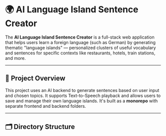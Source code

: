 # 🌍 AI Language Island Sentence Creator

The **AI Language Island Sentence Creator** is a full-stack web application that helps users learn a foreign language (such as German) by generating thematic "language islands" — personalized clusters of useful vocabulary and sentences for specific contexts like restaurants, hotels, train stations, and more.

---

## 🧠 Project Overview

This project uses an AI backend to generate sentences based on user input and chosen topics. It supports Text-to-Speech playback and allows users to save and manage their own language islands. It's built as a **monorepo** with separate frontend and backend folders.

---

## 🗂 Directory Structure

